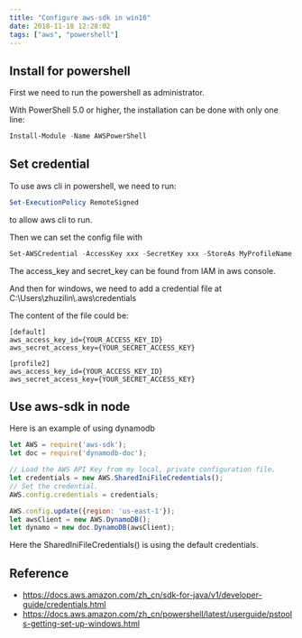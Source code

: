```yaml
---
title: "Configure aws-sdk in win10"
date: 2018-11-18 12:28:02
tags: ["aws", "powershell"]
---
```


## Install for powershell

First we need to run the powershell as administrator.

With PowerShell 5.0 or higher, the installation can be done with only one line:

```powershell
Install-Module -Name AWSPowerShell
```

## Set credential

To use aws cli in powershell, we need to run:

```powershell
Set-ExecutionPolicy RemoteSigned
```

to allow aws cli to run.

Then we can set the config file with

```powershell
Set-AWSCredential -AccessKey xxx -SecretKey xxx -StoreAs MyProfileName
```

The access_key and secret_key can be found from IAM in aws console.

And then for windows, we need to add a credential file at C:\Users\zhuzilin\\.aws\credentials

The content of the file could be:

```
[default]
aws_access_key_id={YOUR_ACCESS_KEY_ID}
aws_secret_access_key={YOUR_SECRET_ACCESS_KEY}

[profile2]
aws_access_key_id={YOUR_ACCESS_KEY_ID}
aws_secret_access_key={YOUR_SECRET_ACCESS_KEY}
```

## Use aws-sdk in node

Here is an example of using dynamodb

```javascript
let AWS = require('aws-sdk');
let doc = require('dynamodb-doc');

// Load the AWS API Key from my local, private configuration file.
let credentials = new AWS.SharedIniFileCredentials();
// Set the credential.
AWS.config.credentials = credentials;

AWS.config.update({region: 'us-east-1'});
let awsClient = new AWS.DynamoDB();
let dynamo = new doc.DynamoDB(awsClient);
```

Here the SharedIniFileCredentials() is using the default credentials.

## Reference

- https://docs.aws.amazon.com/zh_cn/sdk-for-java/v1/developer-guide/credentials.html
- https://docs.aws.amazon.com/zh_cn/powershell/latest/userguide/pstools-getting-set-up-windows.html



